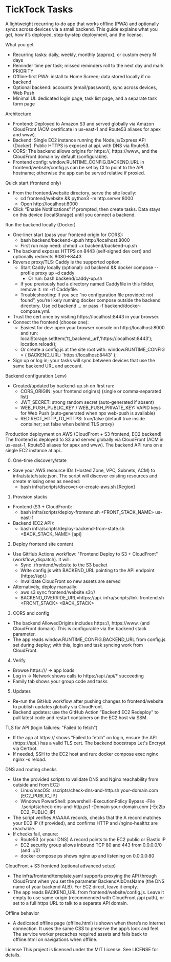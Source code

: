 # TickTock Tasks

A lightweight recurring to‑do app that works offline (PWA) and optionally syncs across devices via a small backend. This guide explains what you get, how it’s deployed, step‑by‑step deployment, and the license.

What you get
- Recurring tasks: daily, weekly, monthly (approx), or custom every N days
- Reminder time per task; missed reminders roll to the next day and mark PRIORITY
- Offline‑first PWA: install to Home Screen; data stored locally if no backend
- Optional backend: accounts (email/password), sync across devices, Web Push
- Minimal UI: dedicated login page, task list page, and a separate task form page

Architecture
- Frontend: Deployed to Amazon S3 and served globally via Amazon CloudFront (ACM certificate in us-east-1 and Route53 aliases for apex and www).
- Backend: Single EC2 instance running the Node.js/Express API (Docker). Public HTTPS is exposed at api.<DomainName> with DNS via Route53.
- CORS: The backend allows origins for https://<DomainName>, https://www.<DomainName>, and the CloudFront domain by default (configurable).
- Frontend config: window.RUNTIME_CONFIG.BACKEND_URL in frontend/website/config.js can be set by CI to point to the API hostname; otherwise the app can be served relative if proxied.

Quick start (frontend only)
- From the frontend/website directory, serve the site locally:
  - cd frontend/website && python3 -m http.server 8000
  - Open http://localhost:8000
- Click “Enable Notifications” if prompted, then create tasks. Data stays on this device (localStorage) until you connect a backend.

Run the backend locally (Docker)
- One‑liner start (pass your frontend origin for CORS):
  - bash backend/backend-up.sh http://localhost:8000
  - First run may need: chmod +x backend/backend-up.sh
- The backend exposes HTTPS on 8443 (self‑signed dev cert) and optionally redirects 8080→8443.
- Reverse proxy/TLS: Caddy is the supported option.
  - Start Caddy locally (optional): cd backend && docker compose --profile proxy up -d caddy
    - Or run: bash backend/caddy-up.sh
  - If you previously had a directory named Caddyfile in this folder, remove it: rm -rf Caddyfile.
  - Troubleshooting: If you see “no configuration file provided: not found”, you’re likely running docker compose outside the backend directory. Use cd backend … or pass -f backend/docker-compose.yml.
- Trust the cert once by visiting https://localhost:8443 in your browser.
- Connect the frontend (choose one):
  - Easiest for dev: open your browser console on http://localhost:8000 and run:
    localStorage.setItem('tt_backend_url','https://localhost:8443'); location.reload();
  - Or create a config.js at the site root with:
    window.RUNTIME_CONFIG = { BACKEND_URL: 'https://localhost:8443' };
- Sign up or log in; your tasks will sync between devices that use the same backend URL and account.

Backend configuration (.env)
- Created/updated by backend-up.sh on first run:
  - CORS_ORIGIN: your frontend origin(s) (single or comma‑separated list)
  - JWT_SECRET: strong random secret (auto‑generated if absent)
  - WEB_PUSH_PUBLIC_KEY / WEB_PUSH_PRIVATE_KEY: VAPID keys for Web Push (auto‑generated when npx web-push is available)
  - REDIRECT_HTTP_TO_HTTPS: true/false (default true inside container; set false when behind TLS proxy)

Production deployment on AWS (CloudFront + S3 frontend, EC2 backend)
The frontend is deployed to S3 and served globally via CloudFront (ACM in us-east-1, Route53 aliases for apex and www). The backend API runs on a single EC2 instance at api.<DomainName>.

0) One-time discovery/state
- Save your AWS resource IDs (Hosted Zone, VPC, Subnets, ACM) to infra/state/state.json. The script will discover existing resources and create missing ones as needed:
  - bash infra/scripts/discover-or-create-aws.sh <DomainName> [Region]

1) Provision stacks
- Frontend (S3 + CloudFront):
  - bash infra/scripts/deploy-frontend.sh <FRONT_STACK_NAME> us-east-1
- Backend (EC2 API):
  - bash infra/scripts/deploy-backend-from-state.sh <BACK_STACK_NAME> <Region> [api]

2) Deploy frontend site content
- Use GitHub Actions workflow: "Frontend Deploy to S3 + CloudFront" (workflow_dispatch). It will:
  - Sync ./frontend/website to the S3 bucket
  - Write config.js with BACKEND_URL pointing to the API endpoint (https://api.<DomainName>)
  - Invalidate CloudFront so new assets are served
- Alternatively, deploy manually:
  - aws s3 sync frontend/website s3://<your-bucket>
  - BACKEND_OVERRIDE_URL=https://api.<DomainName> infra/scripts/link-frontend.sh <FRONT_STACK> <BACK_STACK>

3) CORS and config
- The backend AllowedOrigins includes https://<DomainName>, https://www.<DomainName> (and CloudFront domain). This is configurable via the backend stack parameter.
- The app reads window.RUNTIME_CONFIG.BACKEND_URL from config.js set during deploy; with this, login and task syncing work from CloudFront.

4) Verify
- Browse https://<DomainName>/ → app loads
- Log in → Network shows calls to https://api.<DomainName>/api/* succeeding
- Family tab shows your group code and tasks

5) Updates
- Re-run the GitHub workflow after pushing changes to frontend/website to publish updates globally via CloudFront.
- Backend updates: use the GitHub Action "Backend EC2 Redeploy" to pull latest code and restart containers on the EC2 host via SSM.

TLS for API (login failures: "Failed to fetch")
- If the app at https://<DomainName> shows "Failed to fetch" on login, ensure the API (https://api.<DomainName>) has a valid TLS cert. The backend bootstraps Let's Encrypt via Certbot.
- If needed, SSH to the EC2 host and run: docker compose exec nginx nginx -s reload.

DNS and routing checks
- Use the provided scripts to validate DNS and Nginx reachability from outside and from EC2:
  - Linux/macOS: ./scripts/check-dns-and-http.sh your-domain.com [EC2_PUBLIC_IP]
  - Windows PowerShell: powershell -ExecutionPolicy Bypass -File .\scripts\check-dns-and-http.ps1 -Domain your-domain.com [-Ec2Ip EC2_PUBLIC_IP]
- The script verifies A/AAAA records, checks that the A record matches your EC2 IP (if provided), and confirms HTTP and /nginx-healthz are reachable.
- If checks fail, ensure:
  - Route53 (or your DNS) A record points to the EC2 public or Elastic IP
  - EC2 security group allows inbound TCP 80 and 443 from 0.0.0.0/0 (and ::/0)
  - docker compose ps shows nginx up and listening on 0.0.0.0:80

CloudFront + S3 frontend (optional advanced setup)
- The infra/frontend/template.yaml supports proxying the API through CloudFront when you set the parameter BackendAlbDnsName (the DNS name of your backend ALB). For EC2 direct, leave it empty.
- The app reads BACKEND_URL from frontend/website/config.js. Leave it empty to use same-origin (recommended with CloudFront /api path), or set to a full https URL to talk to a separate API domain.

Offline behavior
- A dedicated offline page (offline.html) is shown when there’s no internet connection. It uses the same CSS to preserve the app’s look and feel. The service worker precaches required assets and falls back to offline.html on navigations when offline.

License
This project is licensed under the MIT License. See LICENSE for details.
